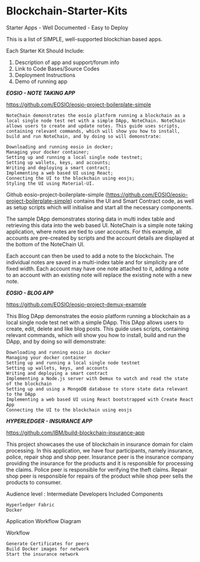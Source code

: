 # Blockchain-Starter-Kits
Starter Apps - Well Documented - Easy to Deploy

This is a list of SIMPLE, well-supported blockchian based apps. 

Each Starter Kit Should Include:

1. Description of app and support/forum info
2. Link to Code Bases/Source Codes
3. Deployment Instructions
4. Demo of running app





***EOSIO - NOTE TAKING APP***

  https://github.com/EOSIO/eosio-project-boilerplate-simple
        
    
    NoteChain demonstrates the eosio platform running a blockchain as a local single node test net with a simple DApp, NoteChain. NoteChain allows users to create and update notes. This guide uses scripts, containing relevant commands, which will show you how to install, build and run NoteChain, and by doing so will demonstrate:

    Downloading and running eosio in docker;
    Managing your docker container;
    Setting up and running a local single node testnet;
    Setting up wallets, keys, and accounts;
    Writing and deploying a smart contract;
    Implementing a web based UI using React;
    Connecting the UI to the blockchain using eosjs;
    Styling the UI using Material-UI.

Github eosio-project-boilerplate-simple (https://github.com/EOSIO/eosio-project-boilerplate-simple) contains the UI and Smart Contract code, as well as setup scripts which will initialise and start all the necessary components.

The sample DApp demonstrates storing data in multi index table and retrieving this data into the web based UI. NoteChain is a simple note taking application, where notes are tied to user accounts. For this example, all accounts are pre-created by scripts and the account details are displayed at the bottom of the NoteChain UI.

Each account can then be used to add a note to the blockchain. The individual notes are saved in a multi-index table and for simplicity are of fixed width. Each account may have one note attached to it, adding a note to an account with an existing note will replace the existing note with a new note.






***EOSIO - BLOG APP***

https://github.com/EOSIO/eosio-project-demux-example


This Blog DApp demonstrates the eosio platform running a blockchain as a local single node test net with a simple DApp. This DApp allows users to create, edit, delete and like blog posts. This guide uses scripts, containing relevant commands, which will show you how to install, build and run the DApp, and by doing so will demonstrate:

    Downloading and running eosio in docker
    Managing your docker container
    Setting up and running a local single node testnet
    Setting up wallets, keys, and accounts
    Writing and deploying a smart contract
    Implementing a Node.js server with Demux to watch and read the state of the blockchain
    Setting up and using a MongoDB database to store state data relevant to the DApp
    Implementing a web based UI using React bootstrapped with Create React App
    Connecting the UI to the blockchain using eosjs





***HYPERLEDGER - INSURANCE APP***

https://github.com/IBM/build-blockchain-insurance-app

This project showcases the use of blockchain in insurance domain for claim processing. In this application, we have four participants, namely insurance, police, repair shop and shop peer. Insurance peer is the insurance company providing the insurance for the products and it is responsible for processing the claims. Police peer is responsible for verifying the theft claims. Repair shop peer is responsible for repairs of the product while shop peer sells the products to consumer.

Audience level : Intermediate Developers
Included Components

    Hyperledger Fabric
    Docker

Application Workflow Diagram

Workflow

    Generate Certificates for peers
    Build Docker images for network
    Start the insurance network
